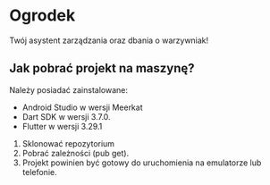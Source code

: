 # Ogrodek

Twój asystent zarządzania oraz dbania o warzywniak!

## Jak pobrać projekt na maszynę?

Należy posiadać zainstalowane:
- Android Studio w wersji Meerkat
- Dart SDK w wersji 3.7.0.
- Flutter w wersji 3.29.1

1. Sklonować repozytorium
2. Pobrać zależności (pub get).
3. Projekt powinien być gotowy do uruchomienia na emulatorze lub telefonie.
